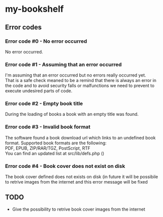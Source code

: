 # my-bookshelf

## Error codes
### Error code #0 - No error occurred
No error occurred.

### Error code #1 - Assuming that an error occurred
I'm assuming that an error occurred but no errors really occurred yet.  
That is a safe check meaned to be a remind that there is always an error in the code and to avoid security falls or malfunctions we need to prevent to execute undesired parts of code.

### Error code #2 - Empty book title
During the loading of books a book with an empty title was found.

### Error code #3 - Invalid book format
The software found a book download url which links to an undefined book format. Supported book formats are the following:  
PDF, EPUB, ZIP/RAR/TGZ, PostScript, RTF  
You can find an updated list at src/lib/defs.php ()

### Error code #4 - Book cover does not exist on disk
The book cover defined does not exists on disk (in future it will be possibile to retrive images from the internet and this error message will be fixed

## TODO
- Give the possibility to retrive book cover images from the internet
